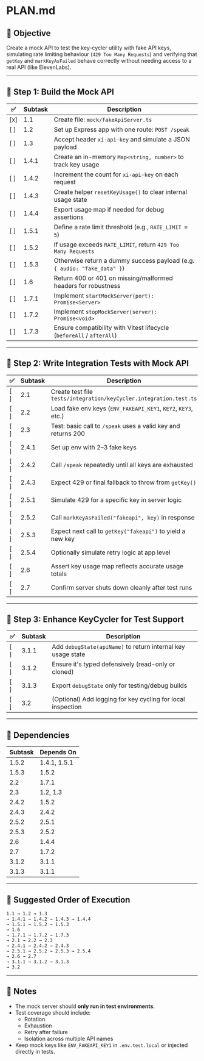 # PLAN.md

## 🧪 Objective

Create a mock API to test the key-cycler utility with fake API keys, simulating rate limiting behaviour (`429 Too Many Requests`) and verifying that `getKey` and `markKeyAsFailed` behave correctly without needing access to a real API (like ElevenLabs).

---

## 🧱 Step 1: Build the Mock API

| ✅ | Subtask | Description |
|----|---------|-------------|
| [x] | 1.1 | Create file: `mock/fakeApiServer.ts` |
| [ ] | 1.2 | Set up Express app with one route: `POST /speak` |
| [ ] | 1.3 | Accept header `xi-api-key` and simulate a JSON payload |
| [ ] | 1.4.1 | Create an in-memory `Map<string, number>` to track key usage |
| [ ] | 1.4.2 | Increment the count for `xi-api-key` on each request |
| [ ] | 1.4.3 | Create helper `resetKeyUsage()` to clear internal usage state |
| [ ] | 1.4.4 | Export usage map if needed for debug assertions |
| [ ] | 1.5.1 | Define a rate limit threshold (e.g., `RATE_LIMIT = 5`) |
| [ ] | 1.5.2 | If usage exceeds `RATE_LIMIT`, return `429 Too Many Requests` |
| [ ] | 1.5.3 | Otherwise return a dummy success payload (e.g. `{ audio: "fake_data" }`) |
| [ ] | 1.6 | Return 400 or 401 on missing/malformed headers for robustness |
| [ ] | 1.7.1 | Implement `startMockServer(port): Promise<Server>` |
| [ ] | 1.7.2 | Implement `stopMockServer(server): Promise<void>` |
| [ ] | 1.7.3 | Ensure compatibility with Vitest lifecycle (`beforeAll` / `afterAll`) |

---

## 🧪 Step 2: Write Integration Tests with Mock API

| ✅ | Subtask | Description |
|----|---------|-------------|
| [ ] | 2.1 | Create test file `tests/integration/keyCycler.integration.test.ts` |
| [ ] | 2.2 | Load fake env keys (`ENV_FAKEAPI_KEY1`, `KEY2`, `KEY3`, etc.) |
| [ ] | 2.3 | Test: basic call to `/speak` uses a valid key and returns 200 |
| [ ] | 2.4.1 | Set up env with 2–3 fake keys |
| [ ] | 2.4.2 | Call `/speak` repeatedly until all keys are exhausted |
| [ ] | 2.4.3 | Expect 429 or final fallback to throw from `getKey()` |
| [ ] | 2.5.1 | Simulate 429 for a specific key in server logic |
| [ ] | 2.5.2 | Call `markKeyAsFailed("fakeapi", key)` in response |
| [ ] | 2.5.3 | Expect next call to `getKey("fakeapi")` to yield a new key |
| [ ] | 2.5.4 | Optionally simulate retry logic at app level |
| [ ] | 2.6 | Assert key usage map reflects accurate usage totals |
| [ ] | 2.7 | Confirm server shuts down cleanly after test runs |

---

## 🧩 Step 3: Enhance KeyCycler for Test Support

| ✅ | Subtask | Description |
|----|---------|-------------|
| [ ] | 3.1.1 | Add `debugState(apiName)` to return internal key usage state |
| [ ] | 3.1.2 | Ensure it's typed defensively (read-only or cloned) |
| [ ] | 3.1.3 | Export `debugState` only for testing/debug builds |
| [ ] | 3.2 | (Optional) Add logging for key cycling for local inspection |

---

## 🔁 Dependencies

| Subtask | Depends On |
|---------|------------|
| 1.5.2 | 1.4.1, 1.5.1 |
| 1.5.3 | 1.5.2 |
| 2.2 | 1.7.1 |
| 2.3 | 1.2, 1.3 |
| 2.4.2 | 1.5.2 |
| 2.4.3 | 2.4.2 |
| 2.5.2 | 2.5.1 |
| 2.5.3 | 2.5.2 |
| 2.6 | 1.4.4 |
| 2.7 | 1.7.2 |
| 3.1.2 | 3.1.1 |
| 3.1.3 | 3.1.1 |

---

## 🧭 Suggested Order of Execution

```
1.1 → 1.2 → 1.3  
→ 1.4.1 → 1.4.2 → 1.4.3 → 1.4.4  
→ 1.5.1 → 1.5.2 → 1.5.3  
→ 1.6  
→ 1.7.1 → 1.7.2 → 1.7.3  
→ 2.1 → 2.2 → 2.3  
→ 2.4.1 → 2.4.2 → 2.4.3  
→ 2.5.1 → 2.5.2 → 2.5.3 → 2.5.4  
→ 2.6 → 2.7  
→ 3.1.1 → 3.1.2 → 3.1.3  
→ 3.2
```

---

## 📌 Notes

- The mock server should **only run in test environments**.
- Test coverage should include:
  - Rotation
  - Exhaustion
  - Retry after failure
  - Isolation across multiple API names
- Keep mock keys like `ENV_FAKEAPI_KEY1` in `.env.test.local` or injected directly in tests.